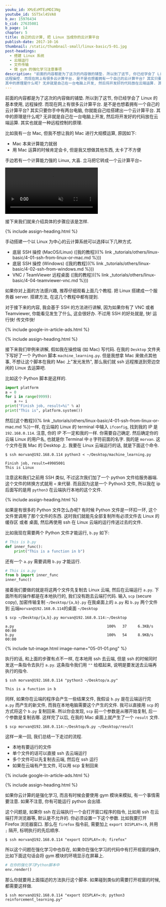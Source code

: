 ```yaml
---
youku_id: XMzEzMTEzMDI3Ng
youtube_id: SST5xl4SVA8
b_av: 15976434
b_cid: 27635081
b_page: 14
chapter: 5
title: 自己的云计算, 把 Linux 当成你的云计算平台
publish-date: 2017-10-16
thumbnail: /static/thumbnail-small/linux-basic/5-01.jpg
post-headings:
  - 搭建 Linux 系统
  - 云端运行
  - 文件传输
  - 做 gym 的强化学习注意事项
description: "前面的内容都是为了这次的内容做的铺垫. 所以到了这节, 你已经学会了 Linux 的基本使用,
远程操控. 而现在网上有很多云计算平台. 是不是也想着拥有一个自己的云计算平台? 其实只要你手中有两台电脑, 你就能自己给搭建出一个云计算平台.
其中的原理是什么呢? 无非就是自己在一台电脑上开发, 然后将开发好的代码放在云端运算. 其实也就是一种远程控制的原理."
---
```


前面的内容都是为了这次的内容做的铺垫. 所以到了这节, 你已经学会了 Linux 的基本使用,
远程操控. 而现在网上有很多云计算平台. 是不是也想着拥有一个自己的云计算平台? 其实只要你手中有两台电脑, 你就能自己给搭建出一个云计算平台.
其中的原理是什么呢? 无非就是自己在一台电脑上开发, 然后将开发好的代码放在云端运算. 其实也就是一种远程控制的原理.

比如我有一台 Mac, 但我不想让我的 Mac 进行大规模运算, 原因如下:
* Mac 本来计算能力就弱
* 用 Mac 运算的时候肯定会卡, 但是我又想做其他东西, 太卡了不方便

手边若有一个计算能力强的 Linux, 大喜. 立马把它转成一个云计算平台~

<video class="tut-content-video" controls loop autoplay muted>
  <source src="/static/results/linux-basic/04-01-01.mp4" type="video/mp4">
  Your browser does not support HTML5 video.
</video>

接下来我们就来介绍具体的步骤应该是怎样.






{% include assign-heading.html %}

手动搭建一个以 Linux 为中心的云计算系统可以选择以下几种方式.

* 底层 SSH 操控 (MacOS/Linux) ([我的教程]({% link _tutorials/others/linux-basic/4-01-ssh-from-linux-or-mac.md %}))
* 底层 SSH 操控 (Windows) ([我的教程]({% link _tutorials/others/linux-basic/4-02-ssh-from-windows.md %}))
* VNC / TeamViewer 远程桌面 ([我的教程]({% link _tutorials/others/linux-basic/4-04-teamviewer-vnc.md %}))

如果你对上面的方法感兴趣, 推荐仔细观看上面几个教程. 把 Linux 搭建成一个服务器 server. 搭建方法, 在这几个教程中都有提到.

对于接下来的内容, 我会基于 SSH 的方法进行讲解, 因为如果你有了 VNC 或者 Teamviewer, 你能看见发生了什么, 这会很好办.
不过用 SSH 的好处就是, 快! 运行快! 传文件快!







{% include google-in-article-ads.html %}

{% include assign-heading.html %}

接下来我们举例来讲解, 假如我在操控端 (如 Mac) 写代码. 在我的 `Desktop` 文件夹下写好了一个 Python 脚本 `machine_learning.py`.
但是我想拿 Mac 来做点其他事, 不想让这个脚本在我的 Mac 上"发光发热", 那么我们就 ssh 远程推送到旁边空闲的 Linux 去运算吧.

比如这个 Python 脚本是这样的.

```python
import platform
a = 0
for i in range(9999):
    a += i
print("Finish job, result=%i" % a)
print("This is", platform.system())
```

然后[这个教程]({% link _tutorials/others/linux-basic/4-01-ssh-from-linux-or-mac.md %})一样,
在云端的 Linux 的 terminal 中输入 `ifconfig`, 找到我的 IP 是 `192.168.0.114`. 注意, 你的 IP 不一定和我的一样.
你需要自己确定. 然后确定你的云端 Linux 的用户名, 也就是你 Terminal 中 `@` 字符前面的名字. 我的是 `morvan`.
这个文件在我 Mac 的 Desktop 上. 我要在 Linux 云端运行的话, 就是下面这个命令.

```shell
$ ssh morvan@192.168.0.114 python3 < ~/Desktop/machine_learning.py

Finish job, result=49985001
This is Linux
```

注意这和我们之前用 SSH 类似, 不过这次我们加了一个 python 文件给服务器端. 这个文件的转换方式就用 `<` 来代替.
而且因为这是一个 Python3 文件, 所以我在 ip 后面写的是用 `python3` 在云端执行本地的这个文件.






{% include assign-heading.html %}

如果是有很多的 Python 文件怎么办呢? 有时候 Python 文件是一环扣一环, 这个文件里调用了那个文件的东西.
这时我们就能先全部复制所有必须文件去 Linux 的缓存区 或者 桌面, 然后再使用 ssh 在 Linux 云端的运行传送过去的文件.

比如我现在需要两个 Python 文件才能运行, `b.py` 如下:

```python
# This is b.py
def inner_func():
    print("This is a function in b")
```

还有一个 `a.py` 需要调用 `b.py` 才能运行.

```python
# This is a.py
from b import inner_func
inner_func()
```

接着我们要做的就是将这两个文件先复制去 Linux 云端, 然后在云端运行 `a.py`. 下面所有的操作都是在本地执行的, 我们没有跑去云端打代码.
输入 `scp` (secure copy), 加密传输复制 `~/Desktop/{a,b}.py` 在我桌面上的 `a.py` 和 `b.py` 两个文件到 云端`morvan@192.168.0.114`的桌面
`~/Desktop`

```shell
$ scp ~/Desktop/{a,b}.py morvan@192.168.0.114:~/Desktop

a.py                                          100%   37     6.3KB/s   00:00
b.py                                          100%   54     8.9KB/s   00:00
```

{% include tut-image.html image-name="05-01-01.png" %}

执行的话, 和上面的步骤有点不一样, 在本地用 ssh 去云端, 但是 ssh 的时候同时发送一条指令去执行 `a.py`.
这条指令我们用 `""` 给框起来, 说明是要发送去云端再执行的指令.

```shell
$ ssh morvan@192.168.0.114 "python3 ~/Desktop/a.py"

This is a function in b
```

同样, 如果你在云端的程序会产生一些结果文件, 我假设 `b.py` 是在云端运行完 `a.py` 而产生的新文件, 而我在本地电脑需要这个产生的文件.
我可以直接用 `scp` 的方式将这个 `b.py` 复制回来. 所以你会发现, `scp` 前一个参数是从哪开始复制, 后一个参数是复制去哪.
这样完了以后, 在我的 Mac 桌面上就产生了一个 `result` 文件.

```shell
$ scp morvan@192.168.0.114:~/Desktop/b.py ~/Desktop/result
```


这样一来一回, 我们总结一下走过的流程.

* 本地有要运行的文件
* 单个文件的话可以直接 ssh 去云端运行
* 多个文件可以先复制去云端, 然后在 ssh 运行
* 如果在云端有产生文件, 可以用 scp 复制回来






{% include google-in-article-ads.html %}

{% include assign-heading.html %}

如果你云计算的是强化学习, 而且有时候会要使用 gym 模块来模拟, 有一个事情需要注意.
如果不注意, 你有可能运行 python 会出错.

这个问题是, 如果你 ssh 在云端执行一个会打开窗口程序的指令, 比如用 ssh 在云端打开浏览器等,
默认是不允许的. 你必须设置一下这个参数. 比如我要打开 Firefox 浏览器窗口.
那么在 `firefox` 指令前, 需要加上 `export DISPLAY=:0`, 并用 `;` 隔开, 标明执行的先后顺序.

```shell
$ ssh morvan@192.168.0.114 "export DISPLAY=:0; firefox"
```

所以这个问题在强化学习中也存在, 如果你在强化学习的代码中有打开视窗的操作, 比如下面这句话会将 gym 模块的环境显示在屏幕上.


```python
# 在你的强化学习Python脚本中
env.render()
```

那么你就要用上面描述的方法执行这个脚本. 如果碰到类似的需要打开视窗的时候, 都需要这样做.

```shell
$ ssh morvan@192.168.0.114 "export DISPLAY=:0; python3 reinforcement_learning.py"
```